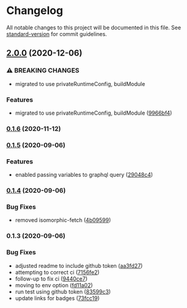 # Changelog

All notable changes to this project will be documented in this file. See [standard-version](https://github.com/conventional-changelog/standard-version) for commit guidelines.

## [2.0.0](https://github.com/lindsaykwardell/nuxt-github-api/compare/v0.1.6...v2.0.0) (2020-12-06)


### ⚠ BREAKING CHANGES

* migrated to use privateRuntimeConfig, buildModule

### Features

* migrated to use privateRuntimeConfig, buildModule ([9966bf4](https://github.com/lindsaykwardell/nuxt-github-api/commit/9966bf45311cb8a788fb22ccad67df6c154140df))

### [0.1.6](https://github.com/lindsaykwardell/nuxt-github-api/compare/v0.1.5...v0.1.6) (2020-11-12)

### [0.1.5](https://github.com/lindsaykwardell/nuxt-github-api/compare/v0.1.4...v0.1.5) (2020-09-06)


### Features

* enabled passing variables to graphql query ([29048c4](https://github.com/lindsaykwardell/nuxt-github-api/commit/29048c490cd9fc5cc953194203f96e4e1aa10fb2))

### [0.1.4](https://github.com/lindsaykwardell/nuxt-github-api/compare/v0.1.3...v0.1.4) (2020-09-06)


### Bug Fixes

* removed isomorphic-fetch ([4b09599](https://github.com/lindsaykwardell/nuxt-github-api/commit/4b09599635cfb5a71c59dd7abc904769fa6f5077))

### 0.1.3 (2020-09-06)


### Bug Fixes

* adjusted readme to include github token ([aa3fd27](https://github.com/lindsaykwardell/nuxt-github-api/commit/aa3fd27cbe4bac099cc53a2b3085dedb6547ac12))
* attempting to correct ci ([7156fe2](https://github.com/lindsaykwardell/nuxt-github-api/commit/7156fe24de623713af4fcd4497ffa09a8276f74b))
* follow-up to fix ci ([9440ce7](https://github.com/lindsaykwardell/nuxt-github-api/commit/9440ce7155f34cef1f1281acfa5e1c63eafa6556))
* moving to env option ([fd11a02](https://github.com/lindsaykwardell/nuxt-github-api/commit/fd11a02c66898b39071cf0cef51139d30205fc43))
* run test using github token ([83599c3](https://github.com/lindsaykwardell/nuxt-github-api/commit/83599c3d4c71e265e8b50616f0d2df543bc34fa8))
* update links for badges ([73fcc19](https://github.com/lindsaykwardell/nuxt-github-api/commit/73fcc192653c797b8003400c0d84ba4d73d51bed))
